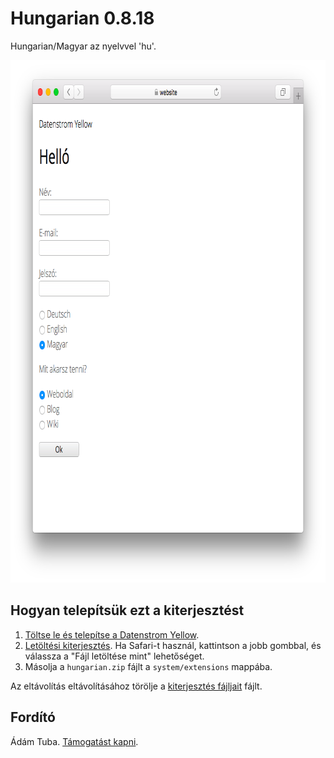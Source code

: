 Hungarian 0.8.18
================
Hungarian/Magyar az nyelvvel 'hu'.

<p align="center"><img src="hungarian-screenshot.png?raw=true" width="795" height="836" alt="Screenshot"></p>

## Hogyan telepítsük ezt a kiterjesztést

1. [Töltse le és telepítse a Datenstrom Yellow](https://github.com/datenstrom/yellow/).
2. [Letöltési kiterjesztés](https://github.com/datenstrom/yellow-extensions/raw/master/zip/hungarian.zip). Ha Safari-t használ, kattintson a jobb gombbal, és válassza a "Fájl letöltése mint" lehetőséget.
3. Másolja a `hungarian.zip` fájlt a `system/extensions` mappába.

Az eltávolítás eltávolításához törölje a [kiterjesztés fájljait](extension.ini) fájlt.

## Fordító

Ádám Tuba. [Támogatást kapni](https://datenstrom.se/yellow/help/).
